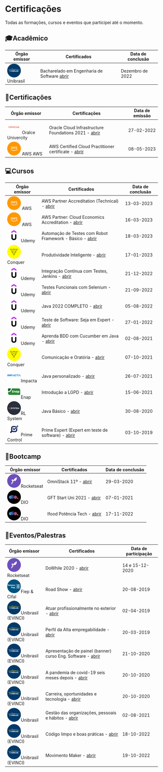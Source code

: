 # Certificações

Todas as formações, cursos e eventos que participei até o momento.

## 🎓Acadêmico

| Órgão emissor                               | Certificados                                           | Data de conclusão |
| ------------------------------------------- | ------------------------------------------------------ | ----------------- |
| ![unibrasil](icons/unibrasil.png) Unibrasil | Bacharelado em Engenharia de Software [abrir](unibrasil/ANDR%C3%89%20AUGUSTO%20ROLIM%20DE%20ALENCAR_ENGENHARIA%20DE%20SOFTWARE.pdf) | Dezembro de 2022  |

## 📜Certificações

| Órgão emissor                                 | Certificações                                                                         | Data de emissão |
| --------------------------------------------- | ------------------------------------------------------------------------------------- | --------------- |
| ![oracle](icons/oracle.png) Oralce Univercity | Oracle Cloud Infrastructure Foundations 2021 - [abrir](oracle-cloud/eCertificate.pdf) | 27-02-2022      |
| ![aws](./icons/aws.png) AWS  AWS              | AWS Certified Cloud Practitioner certificate - [abrir](AWS/AWS-Certified-Cloud-Practitioner-certificate.pdf) | 08-05-2023 |

## 💻Cursos

| Órgão emissor                                 | Certificados                                                                                            | Data de conclusão |
| --------------------------------------------- | ------------------------------------------------------------------------------------------------------- | ----------------- |
| ![aws](./icons/aws.png) AWS                   | AWS Partner Accreditation (Technical) - [abrir](AWS/AWS_Partner-Accreditation.pdf)                      | 13-03-2023        |
| ![aws](./icons/aws.png) AWS                   | AWS Partner: Cloud Economics Accreditation - [abrir](AWS/AWS_Partner-Cloud_Economics_Accreditation.pdf) | 16-03-2023        |
| ![udemy](icons/udemy.png)Udemy                | Automação de Testes com Robot Framework - Básico - [abrir](udemy/robot-framework.pdf)                   | 18-03-2023        |
| ![udemy](icons/conquer.png)Conquer            | Produtividade Inteligente - [abrir](conquer/produtividade.jpeg)                                         | 17-01-2023        |
| ![udemy](icons/udemy.png)Udemy                | Integração Contínua com Testes, Jenkins - [abrir](udemy/jenkins-udemy.pdf)                              | 21-12-2022        |
| ![udemy](icons/udemy.png)Udemy                | Testes Funcionais com Selenium - [abrir](udemy/selenium-udemy.pdf)                                      | 21-09-2022        |
| ![udemy](icons/udemy.png)Udemy                | Java 2022 COMPLETO - [abrir](udemy/java-udemy.pdf)                                                      | 05-08-2022        |
| ![udemy](icons/udemy.png)Udemy                | Teste de Software: Seja em Expert - [abrir](udemy/softwareTesting-udemy.pdf)                            | 27-01-2022        |
| ![udemy](icons/udemy.png)Udemy                | Aprenda BDD com Cucumber em Java - [abrir](udemy/cucumber-udemy.pdf)                                    | 02-08-2021        |
| ![udemy](icons/conquer.png)Conquer            | Comunicação e Oratória - [abrir](conquer/oratoria.pdf)                                                  | 07-10-2021        |
| ![udemy](icons/impacta.png)Impacta            | Java personalizado - [abrir](impacta/java-personalizado.pdf)                                            | 26-07-2021        |
| ![udemy](icons/enap.png)Enap                  | Introdução a LGPD - [abrir](enap/LGPD.pdf)                                                              | 15-06-2021        |
| ![udemy](icons/rlSystem.png)RL System         | Java Básico - [abrir](RLSystem/java-basico.png)                                                         | 30-08-2020        |
| ![udemy](icons/primeControl.png)Prime Control | Prime Expert (Expert em teste de software) - [abrir](prime-control/prime-control.pdf)                   | 03-10-2019        |

## 🚀Bootcamp

| Órgão emissor                            | Certificados                                                     | Data de conclusão |
| ---------------------------------------- | ---------------------------------------------------------------- | ----------------- |
| ![udemy](icons/rocketseat.png)Rocketseat | OmniStack 11º - [abrir](bootcamps/omniStack11.pdf)               | 29-03-2020        |
| ![udemy](icons/dio.png)DIO               | GFT Start Uni 2021 - [abrir](bootcamps/GFT-start-uni-2021.pdf)   | 07-01-2021        |
| ![udemy](icons/dio.png)DIO               | Ifood Potência Tech - [abrir](bootcamps/Ifood-potencia-tech.pdf) | 17-11-2022        |

## 💬Eventos/Palestras

| Órgão emissor                                   | Certificados                                                                                     | Data de participação |
| ----------------------------------------------- | ------------------------------------------------------------------------------------------------ | -------------------- |
| ![udemy](icons/rocketseat.png)Rocketseat        | DoWhile 2020 - [abrir](eventos/certificado-dowhile-2020.pdf)                                     | 14 e 15-12-2020      |
| ![udemy](icons/fiep.png)Fiep & Cifal            | Road Show - [abrir](eventos/road-show.pdf)                                                       | 20-08-2019           |
| ![udemy](icons/unibrasil.png)Unibrasil (EVINCI) | Atuar profissionalmente no exterior - [abrir](unibrasil/profissionar-exteriro.pdf)               | 02-04-2019           |
| ![udemy](icons/unibrasil.png)Unibrasil (EVINCI) | Perfil da Alta empregabilidade - [abrir](unibrasil/perfil-novo-profissional.pdf)                 | 20-03-2019           |
| ![udemy](icons/unibrasil.png)Unibrasil (EVINCI) | Apresentação de painel (banner) curso Eng. Software - [abrir](unibrasil/banner-eng-software.pdf) | 21-10-2020           |
| ![udemy](icons/unibrasil.png)Unibrasil (EVINCI) | A pandemia de covid-19 seis meses depois - [abrir](unibrasil/covid19.pdf)                        | 20-10-2020           |
| ![udemy](icons/unibrasil.png)Unibrasil (EVINCI) | Carreira, oportunidades e tecnologia - [abrir](unibrasil/carreira-tech.pdf)                      | 20-10-2020           |
| ![udemy](icons/unibrasil.png)Unibrasil          | Gestão das organizações, pessoais e hábitos - [abrir](unibrasil/gestao-organizacao.pdf)          | 02-08-2021           |
| ![udemy](icons/unibrasil.png)Unibrasil (EVINCI) | Código limpo e boas práticas - [abrir](unibrasil/boas-praticas.pdf)                              | 18-10-2022           |
| ![udemy](icons/unibrasil.png)Unibrasil (EVINCI) | Movimento Maker - [abrir](unibrasil/movimento-maker.pdf)                                         | 19-10-2022           |

